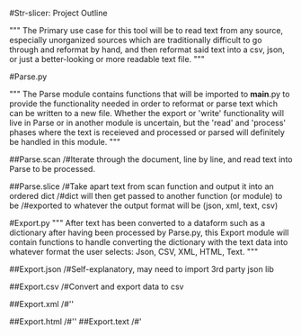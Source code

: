 #Str-slicer: Project Outline


""" The Primary use case for this tool will be to read text from any source,
 especially unorganized sources which are traditionally difficult to go
 through and reformat by hand, and then reformat said text into a csv, json,
 or just a better-looking or more readable text file.
"""

#Parse.py

"""
The Parse module contains functions that will be imported to __main__.py to
provide the functionality needed in order to reformat or parse text which can
be written to a new file. Whether the export or 'write' functionality will
live in Parse or in another module is uncertain, but the 'read' and 'process'
phases where the text is receieved and processed or parsed will definitely 
be handled in this module.
"""

##Parse.scan
/#Iterate through the document, line by line, and read text into Parse to be
processed.


##Parse.slice 
/#Take apart text from scan function and output it into an ordered dict
/#dict will then get passed to another function (or module) to be
/#exported to whatever the output format will be (json, xml, text, csv)


#Export.py
"""
After text has been converted to a dataform such as a dictionary after
having been processed by Parse.py, this Export module will contain
functions to handle converting the dictionary with the text data into 
whatever format the user selects: Json, CSV, XML, HTML, Text.
"""

##Export.json
/#Self-explanatory, may need to import 3rd party json lib


##Export.csv
/#Convert and export data to csv

##Export.xml
/#''

##Export.html
/#''
##Export.text
/#'
